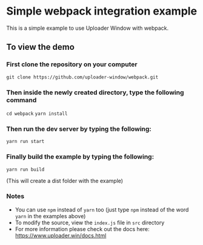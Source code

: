 # Simple webpack integration example

This is a simple example to use Uploader Window with webpack.

## To view the demo

### First clone the repository on your computer

`git clone https://github.com/uploader-window/webpack.git`

### Then inside the newly created directory, type the following command

`cd webpack`
`yarn install`

### Then run the dev server by typing the following:

`yarn run start`

### Finally build the example by typing the following:

`yarn run build`

(This will create a dist folder with the example)


### Notes

- You can use `npm` instead of `yarn` too (just type `npm` instead of the word `yarn` in the examples above)
- To modify the source, view the `index.js` file in `src` directory
- For more information please check out the docs here: https://www.uploader.win/docs.html
